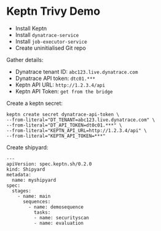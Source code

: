 # Keptn Trivy Demo

- Install Keptn
- Install `dynatrace-service`
- Install `job-executor-service`
- Create uninitialised Git repo

Gather details:
- Dynatrace tenant ID: `abc123.live.dynatrace.com`
- Dynatrace API token: `dtc01.***`
- Keptn API URL: `http://1.2.3.4/api`
- Keptn API Token: `get from the bridge`

Create a keptn secret:
```
keptn create secret dynatrace-api-token \
--from-literal="DT_TENANT=abc123.live.dynatrace.com" \
--from-literal="DT_API_TOKEN=dt0c01.***" \
--from-literal="KEPTN_API_URL=http://1.2.3.4/api" \
--from-literal="KEPTN_API_TOKEN=***"
```

Create shipyard:

```
---
apiVersion: spec.keptn.sh/0.2.0
kind: Shipyard
metadata:
  name: myshipyard
spec:
  stages:
    - name: main
      sequences:
        - name: demosequence
          tasks:
          - name: securityscan
          - name: evaluation
```
